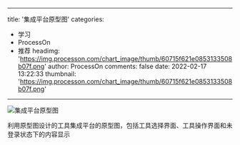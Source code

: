 
---
title: '集成平台原型图'
categories: 
 - 学习
 - ProcessOn
 - 推荐
headimg: 'https://img.processon.com/chart_image/thumb/60715f621e0853133508b07f.png'
author: ProcessOn
comments: false
date: 2022-02-17 13:22:33
thumbnail: 'https://img.processon.com/chart_image/thumb/60715f621e0853133508b07f.png'
---

<div>   
<img class="thumb" alt="集成平台原型图" src="https://img.processon.com/chart_image/thumb/60715f621e0853133508b07f.png" referrerpolicy="no-referrer">
<p>利用原型图设计的工具集成平台的原型图，包括工具选择界面、工具操作界面和未登录状态下的内容显示</p>  
</div>
            